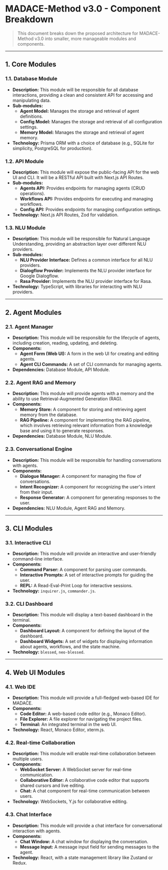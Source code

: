 # MADACE-Method v3.0 - Component Breakdown

> This document breaks down the proposed architecture for MADACE-Method v3.0 into smaller, more manageable modules and components.

---

## 1. Core Modules

### 1.1. Database Module

*   **Description:** This module will be responsible for all database interactions, providing a clean and consistent API for accessing and manipulating data.
*   **Sub-modules:**
    *   **Agent Model:** Manages the storage and retrieval of agent definitions.
    *   **Config Model:** Manages the storage and retrieval of all configuration settings.
    *   **Memory Model:** Manages the storage and retrieval of agent memory.
*   **Technology:** Prisma ORM with a choice of database (e.g., SQLite for simplicity, PostgreSQL for production).

### 1.2. API Module

*   **Description:** This module will expose the public-facing API for the web UI and CLI. It will be a RESTful API built with Next.js API Routes.
*   **Sub-modules:**
    *   **Agents API:** Provides endpoints for managing agents (CRUD operations).
    *   **Workflows API:** Provides endpoints for executing and managing workflows.
    *   **Config API:** Provides endpoints for managing configuration settings.
*   **Technology:** Next.js API Routes, Zod for validation.

### 1.3. NLU Module

*   **Description:** This module will be responsible for Natural Language Understanding, providing an abstraction layer over different NLU providers.
*   **Sub-modules:**
    *   **NLU Provider Interface:** Defines a common interface for all NLU providers.
    *   **Dialogflow Provider:** Implements the NLU provider interface for Google Dialogflow.
    *   **Rasa Provider:** Implements the NLU provider interface for Rasa.
*   **Technology:** TypeScript, with libraries for interacting with NLU providers.

---

## 2. Agent Modules

### 2.1. Agent Manager

*   **Description:** This module will be responsible for the lifecycle of agents, including creation, reading, updating, and deleting.
*   **Components:**
    *   **Agent Form (Web UI):** A form in the web UI for creating and editing agents.
    *   **Agent CLI Commands:** A set of CLI commands for managing agents.
*   **Dependencies:** Database Module, API Module.

### 2.2. Agent RAG and Memory

*   **Description:** This module will provide agents with a memory and the ability to use Retrieval-Augmented Generation (RAG).
*   **Components:**
    *   **Memory Store:** A component for storing and retrieving agent memory from the database.
    *   **RAG Pipeline:** A component for implementing the RAG pipeline, which involves retrieving relevant information from a knowledge base and using it to generate responses.
*   **Dependencies:** Database Module, NLU Module.

### 2.3. Conversational Engine

*   **Description:** This module will be responsible for handling conversations with agents.
*   **Components:**
    *   **Dialogue Manager:** A component for managing the flow of conversations.
    *   **Intent Recognizer:** A component for recognizing the user's intent from their input.
    *   **Response Generator:** A component for generating responses to the user.
*   **Dependencies:** NLU Module, Agent RAG and Memory.

---

## 3. CLI Modules

### 3.1. Interactive CLI

*   **Description:** This module will provide an interactive and user-friendly command-line interface.
*   **Components:**
    *   **Command Parser:** A component for parsing user commands.
    *   **Interactive Prompts:** A set of interactive prompts for guiding the user.
    *   **REPL:** A Read-Eval-Print Loop for interactive sessions.
*   **Technology:** `inquirer.js`, `commander.js`.

### 3.2. CLI Dashboard

*   **Description:** This module will display a text-based dashboard in the terminal.
*   **Components:**
    *   **Dashboard Layout:** A component for defining the layout of the dashboard.
    *   **Dashboard Widgets:** A set of widgets for displaying information about agents, workflows, and the state machine.
*   **Technology:** `blessed`, `neo-blessed`.

---

## 4. Web UI Modules

### 4.1. Web IDE

*   **Description:** This module will provide a full-fledged web-based IDE for MADACE.
*   **Components:**
    *   **Code Editor:** A web-based code editor (e.g., Monaco Editor).
    *   **File Explorer:** A file explorer for navigating the project files.
    *   **Terminal:** An integrated terminal in the web UI.
*   **Technology:** React, Monaco Editor, xterm.js.

### 4.2. Real-time Collaboration

*   **Description:** This module will enable real-time collaboration between multiple users.
*   **Components:**
    *   **WebSocket Server:** A WebSocket server for real-time communication.
    *   **Collaborative Editor:** A collaborative code editor that supports shared cursors and live editing.
    *   **Chat:** A chat component for real-time communication between users.
*   **Technology:** WebSockets, Y.js for collaborative editing.

### 4.3. Chat Interface

*   **Description:** This module will provide a chat interface for conversational interaction with agents.
*   **Components:**
    *   **Chat Window:** A chat window for displaying the conversation.
    *   **Message Input:** A message input field for sending messages to the agent.
*   **Technology:** React, with a state management library like Zustand or Redux.

